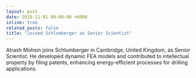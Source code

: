 ```yaml
---
layout: post
date: 2019-11-01 09:00:00 +0000
inline: true
related_posts: false
title: "Joined Schlumberger as Senior Scientist"
---
```


Atrash Mohsin joins Schlumberger in Cambridge, United Kingdom, as Senior Scientist. He developed dynamic FEA models and contributed to intellectual property by filing patents, enhancing energy-efficient processes for drilling applications.
